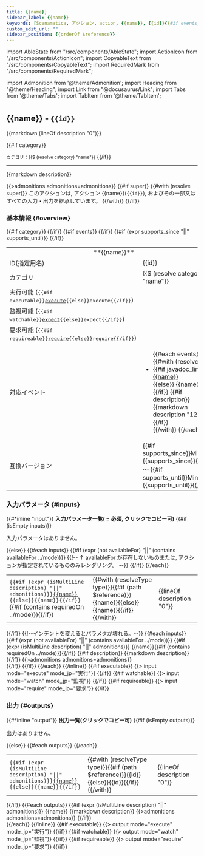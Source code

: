 ```yaml
---
title: {{name}}
sidebar_label: {{name}}
keywords: [Scenamatica, アクション, action, {{name}}, {{id}}{{#if events}}{{#each events}}, {{$ (resolve this) "name"}}{{/each}}{{/if}}]
custom_edit_url: ""
sidebar_position: {{orderOf $reference}}
---
```


import AbleState from "/src/components/AbleState";
import ActionIcon from "/src/components/ActionIcon";
import CopyableText from "/src/components/CopyableText";
import RequiredMark from "/src/components/RequiredMark";

import Admonition from '@theme/Admonition';
import Heading from "@theme/Heading";
import Link from "@docusaurus/Link";
import Tabs from '@theme/Tabs';
import TabItem from '@theme/TabItem';

#

## {{name}} - `{{id}}`

{{markdown (lineOf description "0")}}

{{#if category}}
<Link to="."><small>カテゴリ：{{$ (resolve category) "name"}}</small></Link>
{{/if}}

---

{{markdown description}}

{{>admonitions admonitions=admonitions}}
{{#if super}}
<Admonition type="tip">
  {{#with (resolve super)}}
    このアクションは, アクション <Link to="{{path $reference}}">{{name}}(<kbd><code>{{id}}</code></kbd>)</Link>, およびその一部又はすべての入力・出力を継承しています。
  {{/with}}
</Admonition>
{{/if}}

### 基本情報 {#overview}

<table>
  <tbody>
    <tr>
      <td colspan="2"><center>**{{name}}**</center></td>
    </tr>
    <tr>
      <td>ID(指定用名)</td>
      <td><CopyableText domID="{{id}}">{{id}}</CopyableText></td>
    </tr>
    {{#if category}}
    <tr>
      <td>カテゴリ</td>
      <td>{{$ (resolve category) "name"}}</td>
    </tr>
    {{/if}}
    <tr>
      <td>実行可能 (<kbd>{{#if executable}}<a href="?scenario-type=execute#inputs">execute</a>{{else}}execute{{/if}}</kbd>)</td>
      <td><AbleState {{#if executable}}able description="{{executable}}" {{/if}}/></td>
    </tr>
    <tr>
      <td>監視可能 (<kbd>{{#if watchable}}<a href="?scenario-type=watch#inputs">expect</a>{{else}}expect{{/if}}</kbd>)</td>
      <td><AbleState {{#if watchable}}able description="{{watchable}}" {{/if}}/></td>
    </tr>
    <tr>
      <td>要求可能 (<kbd>{{#if requireable}}<a href="?scenario-type=require#inputs">require</a>{{else}}require{{/if}}</kbd>)</td>
      <td><AbleState {{#if requireable}}able description="{{requireable}}" {{/if}}/></td>
    </tr>
    {{#if events}}
    <tr>
      <td>対応イベント</td>
      <td>
        <ul>
        {{#each events}}
        {{#with (resolve this)}}
          <li>
            {{#if javadoc_link}}
            <a href="{{javadoc_link}}">{{name}}</a><br />
            {{else}}
            {{name}}<br />
            {{/if}}
            {{#if description}}
            {{markdown description "12"}}
            {{/if}}
          </li>
        {{/with}}
        {{/each}}
        </ul>
       </td>
     </tr>
     {{/if}}
    {{#if (expr supports_since "||" supports_until)}}
    <tr>
      <td>互換バージョン</td>
      <td>{{#if supports_since}}Minecraft {{supports_since}}{{/if}} ～ {{#if supports_until}}Minecraft {{supports_until}}{{/if}}</td>
    </tr>
    {{/if}}
  </tbody>
</table>

### 入力パラメータ {#inputs}

{{#*inline "input"}}
<TabItem value="{{mode}}" label="{{mode_jp}}">
  **入力パラメータ一覧(<RequiredMark /> = 必須, クリックでコピー可)**
  {{#if (isEmpty inputs)}}
  <p>入力パラメータはありません。</p>
  {{else}}
  <table>
    <tbody>
      {{#each inputs}}
      {{#if (expr (not availableFor) "||" (contains availableFor ../mode))}}
      <tr>
      {{!-- ↑ availableFor が存在しないものまたは, アクションが指定されているもののみレンダリング。 --}}
      <td><code>{{#if (expr (isMultiLine description) "||" admonitions)}}<a href="#input-{{../mode}}-{{name}}">{{name}}</a>{{else}}{{name}}{{/if}}</code>{{#if (contains requiredOn ../mode)}}<RequiredMark />{{/if}}</td>
      <td>{{#with (resolveType type)}}{{#if (path $reference)}}<Link to="{{path $reference}}">{{name}}</Link>{{else}}{{name}}{{/if}}{{/with}}</td>
      <td>{{lineOf description "0"}}</td>
      </tr>
      {{/if}}
      {{/each}}
    </tbody>
  </table>
  {{/if}}
  {{!--インデントを変えるとパラメタが壊れる。--}}
  {{#each inputs}}
  {{#if (expr (not availableFor) "||" (contains availableFor ../mode))}}
  {{#if (expr (isMultiLine description) "||" admonitions)}}
  <Heading id="input-{{../mode}}-{{name}}" as="h3">{{name}}{{#if (contains requiredOn ../mode)}}<RequiredMark />{{/if}}</Heading>
  {{#if description}}
  {{markdown description}}
  {{/if}}
  {{>admonitions admonitions=admonitions}}
  <br />
  {{/if}}
  {{/if}}
  {{/each}}
</TabItem>
{{/inline}}
<Tabs groupId="scenario-type" queryString>
  {{#if executable}}
  {{> input mode="execute" mode_jp="実行"}}
  {{/if}}
  {{#if watchable}}
  {{> input mode="watch" mode_jp="監視"}}
  {{/if}}
  {{#if requireable}}
  {{> input mode="require" mode_jp="要求"}}
  {{/if}}
</Tabs>

### 出力 {#outputs}

{{#*inline "output"}}
<TabItem value="{{mode}}" label="{{mode_jp}}">
  **出力一覧(クリックでコピー可)**
  {{#if (isEmpty outputs)}}
  <p>出力はありません。</p>
  {{else}}
  <table>
    <tbody>
      {{#each outputs}}
      <tr>
      <td><code>{{#if (expr (isMultiLine description) "||" admonitions)}}<a href="#output-{{../mode}}-{{name}}">{{name}}</a>{{else}}{{name}}{{/if}}</code></td>
      <td>{{#with (resolveType type)}}{{#if (path $reference)}}<Link to="{{path $reference}}">{{id}}</Link>{{else}}{{id}}{{/if}}{{/with}}</td>
      <td>{{lineOf description "0"}}</td>
      </tr>
      {{/each}}
    </tbody>
  </table>
  {{/if}}
  {{#each outputs}}
  {{#if (expr (isMultiLine description) "||" admonitions)}}
  <Heading id="output-{{mode}}-{{name}}" as="h3">{{name}}</Heading>
  {{markdown description}}
  {{>admonitions admonitions=admonitions}}
  {{/if}}
  <br />
  {{/each}}
</TabItem>
{{/inline}}
<Tabs groupId="scenario-type" queryString>
  {{#if executable}}
  {{> output mode="execute" mode_jp="実行"}}
  {{/if}}
  {{#if watchable}}
  {{> output mode="watch" mode_jp="監視"}}
  {{/if}}
  {{#if requireable}}
  {{> output mode="require" mode_jp="要求"}}
  {{/if}}
</Tabs>

